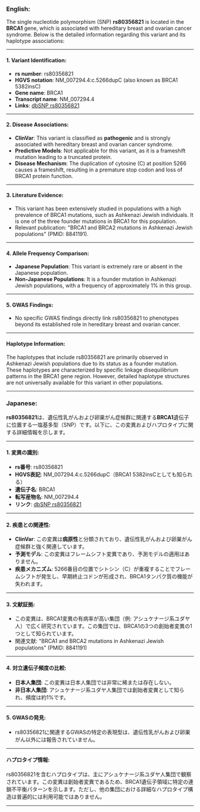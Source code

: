 ### English:
The single nucleotide polymorphism (SNP) **rs80356821** is located in the **BRCA1** gene, which is associated with hereditary breast and ovarian cancer syndrome. Below is the detailed information regarding this variant and its haplotype associations:

---

#### 1. **Variant Identification**:
- **rs number**: rs80356821
- **HGVS notation**: NM_007294.4:c.5266dupC (also known as BRCA1 5382insC)
- **Gene name**: BRCA1
- **Transcript name**: NM_007294.4
- **Links**: [dbSNP rs80356821](https://www.ncbi.nlm.nih.gov/snp/rs80356821)

---

#### 2. **Disease Associations**:
- **ClinVar**: This variant is classified as **pathogenic** and is strongly associated with hereditary breast and ovarian cancer syndrome.
- **Predictive Models**: Not applicable for this variant, as it is a frameshift mutation leading to a truncated protein.
- **Disease Mechanism**: The duplication of cytosine (C) at position 5266 causes a frameshift, resulting in a premature stop codon and loss of BRCA1 protein function.

---

#### 3. **Literature Evidence**:
- This variant has been extensively studied in populations with a high prevalence of BRCA1 mutations, such as Ashkenazi Jewish individuals. It is one of the three founder mutations in BRCA1 for this population.
- Relevant publication: "BRCA1 and BRCA2 mutations in Ashkenazi Jewish populations" (PMID: 8841191).

---

#### 4. **Allele Frequency Comparison**:
- **Japanese Population**: This variant is extremely rare or absent in the Japanese population.
- **Non-Japanese Populations**: It is a founder mutation in Ashkenazi Jewish populations, with a frequency of approximately 1% in this group.

---

#### 5. **GWAS Findings**:
- No specific GWAS findings directly link rs80356821 to phenotypes beyond its established role in hereditary breast and ovarian cancer.

---

#### **Haplotype Information**:
The haplotypes that include rs80356821 are primarily observed in Ashkenazi Jewish populations due to its status as a founder mutation. These haplotypes are characterized by specific linkage disequilibrium patterns in the BRCA1 gene region. However, detailed haplotype structures are not universally available for this variant in other populations.

---

### Japanese:
**rs80356821**は、遺伝性乳がんおよび卵巣がん症候群に関連する**BRCA1**遺伝子に位置する一塩基多型（SNP）です。以下に、この変異およびハプロタイプに関する詳細情報を示します。

---

#### 1. **変異の識別**:
- **rs番号**: rs80356821
- **HGVS表記**: NM_007294.4:c.5266dupC（BRCA1 5382insCとしても知られる）
- **遺伝子名**: BRCA1
- **転写産物名**: NM_007294.4
- **リンク**: [dbSNP rs80356821](https://www.ncbi.nlm.nih.gov/snp/rs80356821)

---

#### 2. **疾患との関連性**:
- **ClinVar**: この変異は**病原性**と分類されており、遺伝性乳がんおよび卵巣がん症候群と強く関連しています。
- **予測モデル**: この変異はフレームシフト変異であり、予測モデルの適用はありません。
- **疾患メカニズム**: 5266番目の位置でシトシン（C）が重複することでフレームシフトが発生し、早期終止コドンが形成され、BRCA1タンパク質の機能が失われます。

---

#### 3. **文献証拠**:
- この変異は、BRCA1変異の有病率が高い集団（例: アシュケナージ系ユダヤ人）で広く研究されています。この集団では、BRCA1の3つの創始者変異の1つとして知られています。
- 関連文献: "BRCA1 and BRCA2 mutations in Ashkenazi Jewish populations" (PMID: 8841191)

---

#### 4. **対立遺伝子頻度の比較**:
- **日本人集団**: この変異は日本人集団では非常に稀または存在しない。
- **非日本人集団**: アシュケナージ系ユダヤ人集団では創始者変異として知られ、頻度は約1%です。

---

#### 5. **GWASの発見**:
- rs80356821に関連するGWASの特定の表現型は、遺伝性乳がんおよび卵巣がん以外には報告されていません。

---

#### **ハプロタイプ情報**:
rs80356821を含むハプロタイプは、主にアシュケナージ系ユダヤ人集団で観察されています。この変異は創始者変異であるため、BRCA1遺伝子領域に特定の連鎖不平衡パターンを示します。ただし、他の集団における詳細なハプロタイプ構造は普遍的には利用可能ではありません。

---